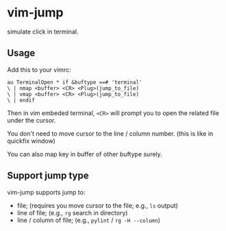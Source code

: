 # vim-jump

simulate click in terminal.

## Usage

Add this to your vimrc:

```vim
au TerminalOpen * if &buftype ==# 'terminal'
\ | nmap <buffer> <CR> <Plug>(jump_to_file)
\ | vmap <buffer> <CR> <Plug>(jump_to_file)
\ | endif
```

Then in vim embeded terminal, `<CR>` will prompt you to open the related file
under the cursor.

You don't need to move cursor to the line / column number. (this is like in
quickfix window)

You can also map key in buffer of other buftype surely.

## Support jump type

vim-jump supports jump to:

- file; (requires you move cursor to the file; e.g., `ls` output)
- line of file; (e.g., `rg` search in directory)
- line / column of file; (e.g., `pylint` / `rg -H --column`)
